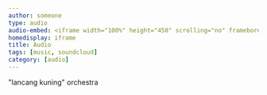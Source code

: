 ```yaml
---
author: someone
type: audio
audio-embed: <iframe width="100%" height="450" scrolling="no" frameborder="no" src="kalimba.ogg</iframe>
homedisplay: iframe
title: Audio
tags: [music, soundcloud]
category: [audio]
---
```

"lancang kuning" orchestra

